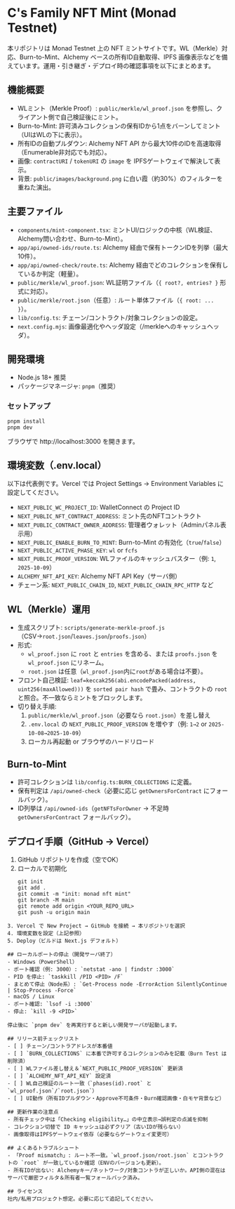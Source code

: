 # C's Family NFT Mint (Monad Testnet)

本リポジトリは Monad Testnet 上の NFT ミントサイトです。WL（Merkle）対応、Burn-to-Mint、Alchemy ベースの所有ID自動取得、IPFS 画像表示などを備えています。運用・引き継ぎ・デプロイ時の確認事項を以下にまとめます。

## 機能概要
- WLミント（Merkle Proof）: `public/merkle/wl_proof.json` を参照し、クライアント側で自己検証後にミント。
- Burn-to-Mint: 許可済みコレクションの保有IDから1点をバーンしてミント（UIはWLの下に表示）。
- 所有IDの自動プルダウン: Alchemy NFT API から最大10件のIDを高速取得（Enumerable非対応でも対応）。
- 画像: `contractURI` / `tokenURI` の `image` を IPFSゲートウェイで解決して表示。
- 背景: `public/images/background.png` に白い霞（約30%）のフィルターを重ねた演出。

## 主要ファイル
- `components/mint-component.tsx`: ミントUI/ロジックの中核（WL検証、Alchemy問い合わせ、Burn-to-Mint）。
- `app/api/owned-ids/route.ts`: Alchemy 経由で保有トークンIDを列挙（最大10件）。
- `app/api/owned-check/route.ts`: Alchemy 経由でどのコレクションを保有しているか判定（軽量）。
- `public/merkle/wl_proof.json`: WL証明ファイル（`{ root?, entries? }` 形式に対応）。
- `public/merkle/root.json`（任意）: ルート単体ファイル（`{ root: ... }`）。
- `lib/config.ts`: チェーン/コントラクト/対象コレクションの設定。
- `next.config.mjs`: 画像最適化やヘッダ設定（/merkleへのキャッシュヘッダ）。

## 開発環境
- Node.js 18+ 推奨
- パッケージマネージャ: `pnpm`（推奨）

### セットアップ
```
pnpm install
pnpm dev
```
ブラウザで http://localhost:3000 を開きます。

## 環境変数（.env.local）
以下は代表例です。Vercel では Project Settings → Environment Variables に設定してください。

- `NEXT_PUBLIC_WC_PROJECT_ID`: WalletConnect の Project ID
- `NEXT_PUBLIC_NFT_CONTRACT_ADDRESS`: ミント先のNFTコントラクト
- `NEXT_PUBLIC_CONTRACT_OWNER_ADDRESS`: 管理者ウォレット（Adminパネル表示用）
- `NEXT_PUBLIC_ENABLE_BURN_TO_MINT`: Burn-to-Mint の有効化（`true`/`false`）
- `NEXT_PUBLIC_ACTIVE_PHASE_KEY`: `wl` or `fcfs`
- `NEXT_PUBLIC_PROOF_VERSION`: WLファイルのキャッシュバスター（例: `1`, `2025-10-09`）
- `ALCHEMY_NFT_API_KEY`: Alchemy NFT API Key（サーバ側）
- チェーン系: `NEXT_PUBLIC_CHAIN_ID`, `NEXT_PUBLIC_CHAIN_RPC_HTTP` など

## WL（Merkle）運用
- 生成スクリプト: `scripts/generate-merkle-proof.js`（CSV→`root.json`/`leaves.json`/`proofs.json`）
- 形式:
  - `wl_proof.json` に `root` と `entries` を含める、または `proofs.json` を `wl_proof.json` にリネーム。
  - `root.json` は任意（`wl_proof.json`内に`root`がある場合は不要）。
- フロント自己検証: `leaf=keccak256(abi.encodePacked(address, uint256(maxAllowed)))` を `sorted pair hash` で畳み、コントラクトの `root` と照合。不一致ならミントをブロックします。
- 切り替え手順:
  1. `public/merkle/wl_proof.json`（必要なら `root.json`）を差し替え
  2. `.env.local` の `NEXT_PUBLIC_PROOF_VERSION` を増やす（例: `1→2` or `2025-10-08→2025-10-09`）
  3. ローカル再起動 or ブラウザのハードリロード

## Burn-to-Mint
- 許可コレクションは `lib/config.ts:BURN_COLLECTIONS` に定義。
- 保有判定は `/api/owned-check`（必要に応じ `getOwnersForContract` にフォールバック）。
- ID列挙は `/api/owned-ids`（`getNFTsForOwner` → 不足時 `getOwnersForContract` フォールバック）。

## デプロイ手順（GitHub → Vercel）
1. GitHub リポジトリを作成（空でOK）
2. ローカルで初期化
   ```
   git init
   git add .
   git commit -m "init: monad nft mint"
   git branch -M main
   git remote add origin <YOUR_REPO_URL>
   git push -u origin main
  ```
3. Vercel で New Project → GitHub を接続 → 本リポジトリを選択
4. 環境変数を設定（上記参照）
5. Deploy（ビルドは Next.js デフォルト）

## ローカルポートの停止（開発サーバ終了）
- Windows（PowerShell）
  - ポート確認（例: 3000）: `netstat -ano | findstr :3000`
  - PID を停止: `taskkill /PID <PID> /F`
  - まとめて停止（Node系）: `Get-Process node -ErrorAction SilentlyContinue | Stop-Process -Force`
- macOS / Linux
  - ポート確認: `lsof -i :3000`
  - 停止: `kill -9 <PID>`

停止後に `pnpm dev` を再実行すると新しい開発サーバが起動します。

## リリース前チェックリスト
- [ ] チェーン/コントラアドレスが本番値
- [ ] `BURN_COLLECTIONS` に本番で許可するコレクションのみを記載（Burn Test は削除済）
- [ ] WLファイル差し替え＆`NEXT_PUBLIC_PROOF_VERSION` 更新済
- [ ] `ALCHEMY_NFT_API_KEY` 設定済
- [ ] WL自己検証のルート一致（`phases(id).root` と `wl_proof.json`/`root.json`）
- [ ] UI動作（所有IDプルダウン・Approve不可条件・Burn確認画像・白モヤ背景など）

## 更新作業の注意点
- 所有チェック中は「Checking eligibility…」の中立表示→誤判定の点滅を抑制
- コレクション切替で ID キャッシュは必ずクリア（古いIDが残らない）
- 画像取得はIPFSゲートウェイ依存（必要ならゲートウェイ変更可）

## よくあるトラブルシュート
- 「Proof mismatch」: ルート不一致。`wl_proof.json/root.json` とコントラクトの `root` が一致しているか確認（ENVのバージョンも更新）。
- 所有IDが出ない: Alchemyキー/ネットワーク/対象コントラが正しいか。API側の混在はサーバで厳密フィルタ＆所有者一覧フォールバック済み。

## ライセンス
社内/私用プロジェクト想定。必要に応じて追記してください。
